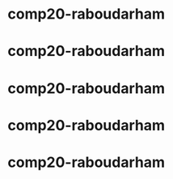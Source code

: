# comp20-raboudarham
# comp20-raboudarham
# comp20-raboudarham
# comp20-raboudarham
# comp20-raboudarham
